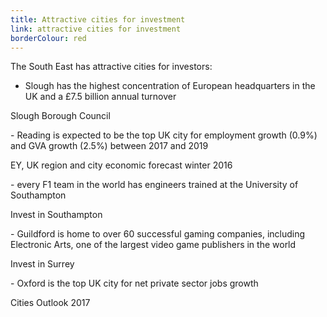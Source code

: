 ```yaml
---
title: Attractive cities for investment
link: attractive cities for investment
borderColour: red
---
```

The South East has attractive cities for investors:


- Slough has the highest concentration of European headquarters in the UK and a £7.5 billion annual turnover  
<div class="region--small-text"><p>Slough Borough Council</p></div>
- Reading is expected to be the top UK city for employment growth (0.9%) and GVA growth (2.5%) between 2017 and 2019  
<div class="region--small-text"><p>EY, UK region and city economic forecast winter 2016</p></div>
- every F1 team in the world has engineers trained at the University of Southampton  
<div class="region--small-text"><p>Invest in Southampton</p></div>
- Guildford is home to over 60 successful gaming companies, including Electronic Arts, one of the largest video game publishers in the world  
<div class="region--small-text"><p>Invest in Surrey</p></div>
- Oxford is the top UK city for net private sector jobs growth  
<div class="region--small-text"><p>Cities Outlook 2017</p></div>